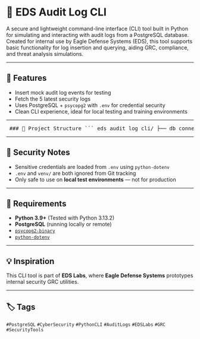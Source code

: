 # 🔐 EDS Audit Log CLI

A secure and lightweight command-line interface (CLI) tool built in Python for simulating and interacting with audit logs from a PostgreSQL database. Created for internal use by Eagle Defense Systems (EDS), this tool supports basic functionality for log insertion and querying, aiding GRC, compliance, and threat analysis simulations.

---

## 🚀 Features

- Insert mock audit log events for testing
- Fetch the 5 latest security logs
- Uses PostgreSQL + `psycopg2` with `.env` for credential security
- Clean CLI experience, ideal for local testing and training environments

---

<pre> ### 📁 Project Structure ``` eds_audit_log_cli/ ├── db_connector.py # Main CLI script (Insert/Fetch logs) ├── .env # Environment variables (DB credentials) ├── .gitignore # Hides .env and venv from Git ├── venv/ # Virtual environment └── README.md # This file ``` </pre>



---

## 🔐 Security Notes

- Sensitive credentials are loaded from `.env` using `python-dotenv`
- `.env` and `venv/` are both ignored from Git tracking
- Only safe to use on **local test environments** — not for production

---

## 🧰 Requirements

- **Python 3.9+** (Tested with Python 3.13.2)  
- **PostgreSQL** (running locally or remote)  
- [`psycopg2-binary`](https://pypi.org/project/psycopg2-binary/)  
- [`python-dotenv`](https://pypi.org/project/python-dotenv/)

---

## 💡 Inspiration

This CLI tool is part of **EDS Labs**, where **Eagle Defense Systems** prototypes internal security GRC utilities.

---

## 🏷️ Tags  
`#PostgreSQL` `#CyberSecurity` `#PythonCLI` `#AuditLogs` `#EDSLabs` `#GRC` `#SecurityTools`

